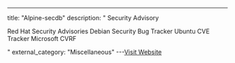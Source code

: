---
title: "Alpine-secdb"
description: "
Security Advisory


Red Hat Security Advisories
Debian Security Bug Tracker
Ubuntu CVE Tracker
Microsoft CVRF

"
external_category: "Miscellaneous"
---[Visit Website](https://git.alpinelinux.org/cgit/alpine-secdb/)

